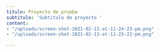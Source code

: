 ```yaml
---
titulo: Proyecto de prueba
subtitulo: 'Subtitulo de proyecto '
content:
- "/uploads/screen-shot-2021-02-13-at-11-24-23-pm.png"
- "/uploads/screen-shot-2021-02-13-at-11-25-22-pm.png"

---
```

